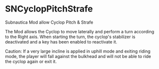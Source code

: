 # SNCyclopPitchStrafe
Subnautica Mod allow Cyclop Pitch &amp; Strafe

The Mod allows the Cyclop to move laterally and perform a turn according to the Right axis. When starting the turn, the cyclop's stabilizer is deactivated and a key has been enabled to reactivate it.

Caution: If a very large incline is applied in uphill mode and exiting riding mode, the player will fall against the bulkhead and will not be able to ride the cyclop again or exit it.



